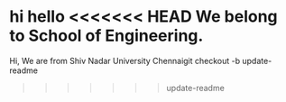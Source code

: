 hi hello
<<<<<<< HEAD
We belong to School of Engineering.
=======
Hi, We are from Shiv Nadar University Chennaigit checkout -b update-readme
>>>>>>> update-readme
